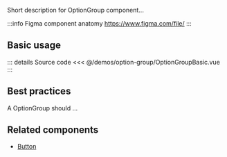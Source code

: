 Short description for OptionGroup component...

:::info Figma component anatomy
https://www.figma.com/file/
:::

## Basic usage

<OptionGroupBasic />

::: details Source code
<<< @/demos/option-group/OptionGroupBasic.vue
:::

## Best practices

A OptionGroup should ...

## Related components

- [Button](/components/button/button.doc)
